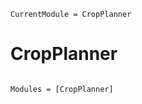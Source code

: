 ```@meta
CurrentModule = CropPlanner
```

# CropPlanner

```@index
```

```@autodocs
Modules = [CropPlanner]
```
